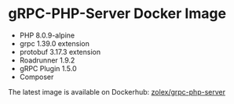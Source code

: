 # gRPC-PHP-Server Docker Image

* PHP 8.0.9-alpine
* grpc 1.39.0 extension 
* protobuf 3.17.3 extension
* Roadrunner 1.9.2
* gRPC Plugin 1.5.0
* Composer

The latest image is available on Dockerhub: [zolex/grpc-php-server](https://hub.docker.com/repository/docker/zolex/grpc-php-server)
